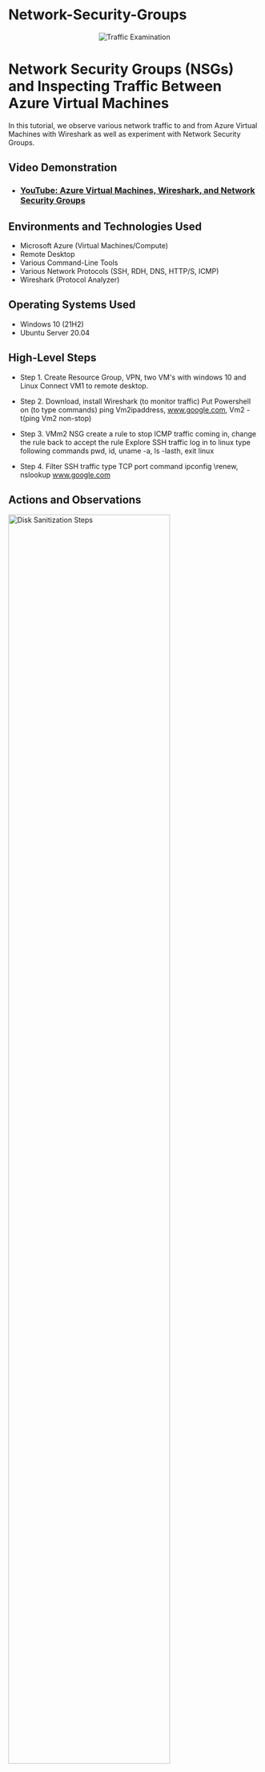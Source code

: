 # Network-Security-Groups

<p align="center">
<img src="https://i.imgur.com/Ua7udoS.png" alt="Traffic Examination"/>
</p>

<h1>Network Security Groups (NSGs) and Inspecting Traffic Between Azure Virtual Machines</h1>
In this tutorial, we observe various network traffic to and from Azure Virtual Machines with Wireshark as well as experiment with Network Security Groups. <br />


<h2>Video Demonstration</h2>

- ### [YouTube: Azure Virtual Machines, Wireshark, and Network Security Groups](https://www.youtube.com)

<h2>Environments and Technologies Used</h2>

- Microsoft Azure (Virtual Machines/Compute)
- Remote Desktop
- Various Command-Line Tools
- Various Network Protocols (SSH, RDH, DNS, HTTP/S, ICMP)
- Wireshark (Protocol Analyzer)

<h2>Operating Systems Used </h2>

- Windows 10 (21H2)
- Ubuntu Server 20.04

<h2>High-Level Steps</h2>

- Step 1. Create Resource Group, VPN, two VM's with windows 10 and Linux
          Connect VM1 to remote desktop.
  
- Step 2. Download, install Wireshark (to monitor traffic)
          Put Powershell on (to type commands) ping Vm2ipaddress, www.google.com, Vm2 -t(ping Vm2 non-stop)
  
- Step 3. VMm2 NSG create a rule to stop ICMP traffic coming in, change the rule back to accept the rule
          Explore SSH traffic log in to linux type following commands pwd, id, uname -a, ls -lasth, exit linux

- Step 4. Filter SSH traffic type TCP port command ipconfig \renew, nslookup www.google.com 

<h2>Actions and Observations</h2>

<p>
<img src="https://i.imgur.com/DJmEXEB.png" height="80%" width="80%" alt="Disk Sanitization Steps"/>
</p>
<p>
On Azure create the following: RG, VPN, Vm1 (windows 10), Vm2 (linux) once those are set up
copy Vm1 public ipaddress paste to remote desktop, to connect Vm1 desktop 
</p>
<br />

<p>
<img src="https://i.imgur.com/DJmEXEB.png" height="80%" width="80%" alt="Disk Sanitization Steps"/>
</p>
<p>
Download Wireshark analyzer, install Wireshark 64bit software, (type) ICMP to stop traffic flow, start, Powershell, have both windows side by side, ping Vm2 to see both Vm's communicate with each other see the traffic on Wreshark and reply from Powershell 
ping www.google.com, ping Vm2 private ip -t should be pinging non-stop 
</p>
<br />

<p>
<img src="https://i.imgur.com/DJmEXEB.png" height="80%" width="80%" alt="Disk Sanitization Steps"/>
</p>
<p>
On Azure go to Vm2 NSG (network security group), inbound security rules, + (create rule), protocol ICMP, action deny, priority 200 first rule to obey, name blockincomingICMPtraffic
Vm1 desktop ping should be timed out, go to Azure Vm2 NSG menu to change the rule allow ICMP traffic coming thru go to Vm1 desktop
ICMP traffic will start coming in again to stop constant ping control c 
Wireshark (clear out packet info), Powershell gonna explore SSH traffic (type) ssh username@Vm2privateip, will show SSH protocols wanna continue yes, type password (password will not show type it careful to get it right), when entered correctly letterig will be green 
(username@Vm2) command line linux, type in following command to see the traffic pwd, id, uname -a, ls -lasth to end linux connection
(type) exit will take you back 
</p>
<br />

p>
<img src="https://i.imgur.com/DJmEXEB.png" height="80%" width="80%" alt="Disk Sanitization Steps"/>
</p>
<p>
Lorem ipsum dolor sit amet, consectetur adipiscing elit, sed do eiusmod tempor incididunt ut labore et dolore magna aliqua. Ut enim ad minim veniam, quis nostrud exercitation ullamco laboris nisi ut aliquip ex ea commodo consequat. Duis aute irure dolor in reprehenderit in voluptate velit esse cillum dolore eu fugiat nulla pariatur.
</p>
<br />
